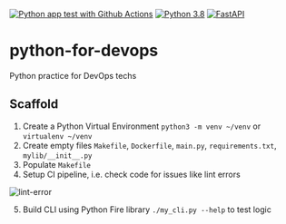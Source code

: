 [![Python app test with Github Actions](https://github.com/RKAnonymous/python-for-devops/actions/workflows/devops.yml/badge.svg)](https://github.com/RKAnonymous/python-for-devops/actions/workflows/devops.yml)
[![Python 3.8](https://img.shields.io/badge/python-3.8-blue.svg?logo=Python)](https://www.python.org/downloads/release/python-360/)
[![FastAPI](https://img.shields.io/badge/FastAPI-0.85.0-009688.svg?style=flat&logo=FastAPI&logoColor=white)](https://fastapi.tiangolo.com)


# python-for-devops
Python practice for DevOps techs

## Scaffold

1. Create a Python Virtual Environment `python3 -m venv ~/venv` or `virtualenv ~/venv`
2. Create empty files `Makefile`, `Dockerfile`, `main.py`, `requirements.txt`, `mylib/__init__.py`
3. Populate `Makefile`
4. Setup CI pipeline, i.e. check code for issues like lint errors

![lint-error](https://user-images.githubusercontent.com/104907216/193566005-29973d8b-57c1-4c53-8e84-ea19e6b298f8.png)

5. Build CLI using Python Fire library `./my_cli.py --help` to test logic
